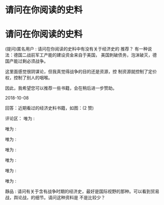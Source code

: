# 请问在你阅读的史料

# 请问在你阅读的史料

(提问)匿名用户 : 请问在你阅读的史料中有没有关于经济史的 推荐？ 有一种说法：德国二战前军工产能的建设资金来自于美国， 美国刺破债务，泡沫破灭，德国产能过剩必须战争。

这里面感觉很阴谋论，但我真觉得战争的目的还是资源，控 制资源就控制了定价权，控制了别人的咽喉。

因此，我希望您可以推荐一些书籍，会在稍后进一步赞助。

2018-10-08

回答：近期看过的经济史料书籍，如图：(2 赞)

评论区： 唯为 :

唯为 :

唯为 :

唯为 :

唯为 :

唯为 :

唯为 :

靜品 : 请问有关于含有战争时期的经济史，最好是国际视野的那种。可以看到贸易战，舆论战，的细节。请问这种资料是 不是比较少？